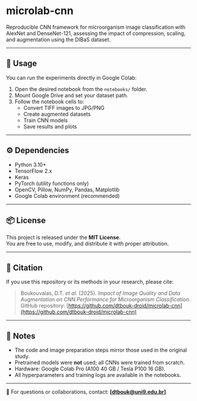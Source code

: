 # microlab-cnn
Reproducible CNN framework for microorganism image classification with AlexNet and DenseNet-121, assessing the impact of compression, scaling, and augmentation using the DIBaS dataset.

---

## 🚀 Usage
You can run the experiments directly in Google Colab:

1. Open the desired notebook from the `notebooks/` folder.  
2. Mount Google Drive and set your dataset path.  
3. Follow the notebook cells to:
   - Convert TIFF images to JPG/PNG  
   - Create augmented datasets  
   - Train CNN models  
   - Save results and plots  

---

## ⚙️ Dependencies
- Python 3.10+  
- TensorFlow 2.x  
- Keras  
- PyTorch (utility functions only)  
- OpenCV, Pillow, NumPy, Pandas, Matplotlib  
- Google Colab environment (recommended)

---

## 📦 License
This project is released under the **MIT License**.  
You are free to use, modify, and distribute it with proper attribution.

---

## 🧾 Citation
If you use this repository or its methods in your research, please cite:

> Boukouvalas, D.T. *et al.* (2025). *Impact of Image Quality and Data Augmentation on CNN Performance for Microorganism Classification.*  
> GitHub repository: [https://github.com/dtbouk-droid/microlab-cnn](https://github.com/dtbouk-droid/microlab-cnn)

---

## 🧰 Notes
- The code and image preparation steps mirror those used in the original study.  
- Pretrained models were **not** used; all CNNs were trained from scratch.  
- Hardware: Google Colab Pro (A100 40 GB / Tesla P100 16 GB).  
- All hyperparameters and training logs are available in the notebooks.

---

📧 For questions or collaborations, contact: **[dtbouk@uni9.edu.br]**
